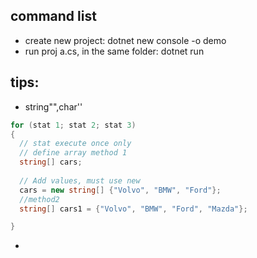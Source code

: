 ## command list
  - create new project: dotnet new console -o demo
  - run proj a.cs, in the same folder: dotnet run

## tips:
- string"",char''
```C#
for (stat 1; stat 2; stat 3) 
{
  // stat execute once only
  // define array method 1
  string[] cars;
  
  // Add values, must use new
  cars = new string[] {"Volvo", "BMW", "Ford"};
  //method2
  string[] cars1 = {"Volvo", "BMW", "Ford", "Mazda"};

}
 ```
-
